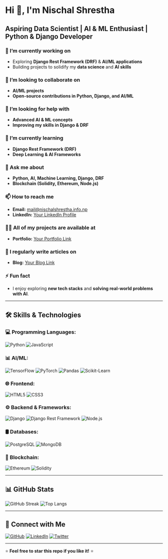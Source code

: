 # Hi 👋, I'm Nischal Shrestha

## Aspiring Data Scientist | AI & ML Enthusiast | Python & Django Developer

### 🔭 I’m currently working on
- Exploring **Django Rest Framework (DRF)** & **AI/ML applications**
- Building projects to solidify my **data science** and **AI skills**

### 👯 I’m looking to collaborate on
- **AI/ML projects**
- **Open-source contributions in Python, Django, and AI/ML**

### 🤝 I’m looking for help with
- **Advanced AI & ML concepts**
- **Improving my skills in Django & DRF**

### 🌱 I’m currently learning
- **Django Rest Framework (DRF)**
- **Deep Learning & AI Frameworks**

### 💬 Ask me about
- **Python, AI, Machine Learning, Django, DRF**
- **Blockchain (Solidity, Ethereum, Node.js)**

### 📫 How to reach me
- **Email:** mail@nischalshrestha.info.np
- **LinkedIn:** [Your LinkedIn Profile](https://www.linkedin.com/in/nischalstha08/)

### 👨‍💻 All of my projects are available at
- **Portfolio:** [Your Portfolio Link](#404)

### 📝 I regularly write articles on
- **Blog:** [Your Blog Link](https://medium.com/@nischalstha08)

### ⚡ Fun fact
- I enjoy exploring **new tech stacks** and **solving real-world problems with AI**.

---

## 🛠️ Skills & Technologies

### 💻 Programming Languages:
![Python](https://img.shields.io/badge/Python-3776AB?style=for-the-badge&logo=python&logoColor=white) ![JavaScript](https://img.shields.io/badge/JavaScript-F7DF1E?style=for-the-badge&logo=javascript&logoColor=black)

### 📊 AI/ML:
![TensorFlow](https://img.shields.io/badge/TensorFlow-FF6F00?style=for-the-badge&logo=tensorflow&logoColor=white) ![PyTorch](https://img.shields.io/badge/PyTorch-EE4C2C?style=for-the-badge&logo=pytorch&logoColor=white) ![Pandas](https://img.shields.io/badge/Pandas-150458?style=for-the-badge&logo=pandas&logoColor=white) ![Scikit-Learn](https://img.shields.io/badge/Scikit--Learn-F7931E?style=for-the-badge&logo=scikit-learn&logoColor=white)

### 🌐 Frontend:
![HTML5](https://img.shields.io/badge/HTML5-E34F26?style=for-the-badge&logo=html5&logoColor=white) ![CSS3](https://img.shields.io/badge/CSS3-1572B6?style=for-the-badge&logo=css3&logoColor=white)

### ⚙️ Backend & Frameworks:
![Django](https://img.shields.io/badge/Django-092E20?style=for-the-badge&logo=django&logoColor=white) ![Django Rest Framework](https://img.shields.io/badge/DRF-092E20?style=for-the-badge&logo=django&logoColor=white) ![Node.js](https://img.shields.io/badge/Node.js-339933?style=for-the-badge&logo=node-dot-js&logoColor=white)

### 🛢️ Databases:
![PostgreSQL](https://img.shields.io/badge/PostgreSQL-336791?style=for-the-badge&logo=postgresql&logoColor=white) ![MongoDB](https://img.shields.io/badge/MongoDB-47A248?style=for-the-badge&logo=mongodb&logoColor=white)

### 🔗 Blockchain:
![Ethereum](https://img.shields.io/badge/Ethereum-3C3C3D?style=for-the-badge&logo=ethereum&logoColor=white) ![Solidity](https://img.shields.io/badge/Solidity-363636?style=for-the-badge&logo=solidity&logoColor=white)

---

## 📊 GitHub Stats
![GitHub Streak](https://github-readme-streak-stats.herokuapp.com/?user=your-github-username&theme=dark)
![Top Langs](https://github-readme-stats.vercel.app/api/top-langs/?username=your-github-username&layout=compact&theme=dark)

---

## 📣 Connect with Me
[![GitHub](https://img.shields.io/badge/GitHub-181717?style=for-the-badge&logo=github&logoColor=white)](https://github.com/your-github-username) [![LinkedIn](https://img.shields.io/badge/LinkedIn-0077B5?style=for-the-badge&logo=linkedin&logoColor=white)](https://linkedin.com/in/your-linkedin-username) [![Twitter](https://img.shields.io/badge/Twitter-1DA1F2?style=for-the-badge&logo=twitter&logoColor=white)](https://twitter.com/your-twitter-username)

---

⭐ **Feel free to star this repo if you like it!** ⭐
